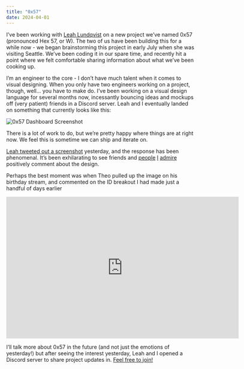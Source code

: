 ```yaml
---
title: "0x57"
date: 2024-04-01
---
```


I’ve been working with [Leah Lundqvist](https://twitter.com/LeahLundqvist) on a new project we’ve named 0x57 (pronounced Hex 57, or W). The two of us have been building this for a while now - we began brainstorming this project in early July when she was visiting Seattle. We’ve been coding it in our spare time, and recently hit a point where we felt comfortable sharing information about what we’ve been cooking up.

I’m an engineer to the core - I don’t have much talent when it comes to visual designing. When you only have two engineers working on a project, though, well... you have to make do. I’ve been working on a visual design language for several months now, incessantly bouncing ideas and mockups off (very patient) friends in a Discord server. Leah and I eventually landed on something that currently looks like this:

![0x57 Dashboard Screenshot](/images/posts/0x57-alpha.png)

There is a lot of work to do, but we’re pretty happy where things are at right now. We feel this is sometime we can ship and iterate on.

[Leah tweeted out a screenshot](https://twitter.com/LeahLundqvist/status/1774137580612702222) yesterday, and the response has been phenomenal. It’s been exhilarating to see friends and [people](https://twitter.com/alistaiir/status/1774167602404737327) [I](https://twitter.com/m1guelpf/status/1774158916160537070) [admire](https://twitter.com/luciascarlet/status/1774294147739881582) positively comment about the design.

Perhaps the best moment was when Theo pulled up the image on his birthday stream, and commented on the ID breakout I had made just a handful of days earlier

<iframe src="https://clips.twitch.tv/embed?clip=FastBashfulSalmonPhilosoraptor-TgUHIK7w2NPOn8OM&parent=ianmitchell.dev" frameborder="0" allowfullscreen="true" scrolling="no" height="378" width="620"></iframe>

I’ll talk more about 0x57 in the future (and not just the emotions of yesterday!) but after seeing the interest yesterday, Leah and I opened a Discord server to share project updates in. [Feel free to join!](https://discord.gg/pXtwPpHDAh)
